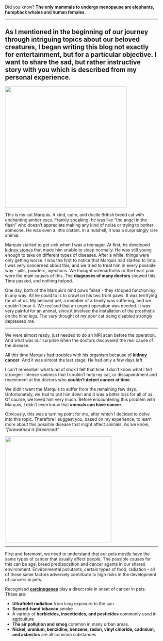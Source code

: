 Did you know? **The only mammals to undergo menopause are elephants, humpback whales and human females.**

<hr>
<h2>As I mentioned in the beginning of our journey through intriguing topics about our beloved creatures, I began writing this blog not exactly for entertainment, but for a particular objective.
I want to share the sad, but rather instructive story with you which is described from my personal experience.</h2>

<!-- ![Marquis](images_of_animals/72624bed05980839ab5831e77b30d4bf84fbbb36819b1bfe5cc312cf973e916d.png) -->
<img src="images_of_animals/DSC03001.JPG" width="400">


This is my cat Marquis. A kind, calm, and docile British breed cat with enchanting amber eyes. Frankly speaking, he was like “the angel in the flash” who doesn’t appreciate making any kind of noise or trying to bother someone. He was even a little distant. In a nutshell, it was a surprisingly rare animal.

Marquis started to get sick when I was a teenager. At first, he developed [kidney stones](https://en.wikipedia.org/wiki/Kidney_stone_disease) that made him unable to sleep normally. He was still young enough to take on different types of diseases. After a while, things were only getting worse.
I was the first to notice that Marquis had started to limp. I was very concerned about this, and we tried to treat him in every possible way - pills, powders, injections. We thought osteoarthritis or the heart pain were the main causes of this. The **diagnoses of many doctors** showed this. Time passed, and nothing helped. 

One day, both of the Marquis’s hind paws failed - they stopped 
functioning in any way. All he could to is to crawl on his two front paws. It was terrifying for all of us. My beloved pet, a member of a family was suffering, and we couldn’t bear it. We realised that an urgent operation was needed. It was very painful for an animal, since it involved the installation of the prosthetis on the hind legs. The very thought of my poor cat being disabled strongly depressed me. 
<hr>
We were almost ready, just needed to do an MRI scan before the operation. And what was our surprise when the doctors discovered the real cause of the disease.

All this time Marquis had troubles with his organism because of **kidney cancer**. And it was almost the last stage. He had only a few days left.

I can’t remember what kind of shok I felt that time. I don’t know what I felt stronger: intense sadness that I couldn’t help my cat, or dissapointment and resentment at the doctors who **couldn’t detect cancer at time**.

We didn’t want the Marquis to suffer from the remaining few days. Unfortunately, we had to put him down and it was a bitter loss for all of us. Of course, we loved him very much. Before encountering this problem with Marquis, I didn’t even know that **animals can have cancer**.

Obviously, this was a turning point for me, after which I decided to delve into this topic. Therefore I suggest you, based on my experience, to learn more about this possible disease that might affect animals. As we know, *“forewarned is forearmed”*


<img src="images_of_animals/DSC02988.JPG" width="350">
<hr>

First and foremost, we need to understand that our pets mostly have the same types of cancer that usually affect people. The possible causes for this can be age, breed predisposition and cancer agents in our shared environment. Environmental pollutants, certain types of food, radiation - all of these same factors adversely contribute to high risks in the development of cancers in pets. 

Recognised **[carcinogenes](https://www.msdvetmanual.com/special-pet-topics/cancer-and-tumors/causes-of-cancer)** play a direct role in onset of cancer in pets. These are:
+ **Ultrafiolet radiation** from long exposure to the sun
+ **Second-hand tobacco** smoke
+ A variety of **herbicides, insecticides, and pesticides** commonly used in agriculture
+ **The air pollution and smog** common in many urban areas. 
+ **Nickel, uranium, benzidine, benzene, radon, vinyl chloride, cadmium, and asbestos** are all common substances